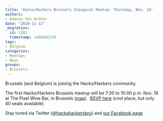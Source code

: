 ```yaml
---
title: 'Hacks/Hackers Brussels Inaugural Meetup: Thursday, Nov. 18'
authors:
- Damien Van Achter
date: "2010-11-13"
_migration:
  id: 1283
  timestamp: 1486602236
tags:
- Belgium
categories:
- Meetups
- News
groups:
- Brussels
---
```


Brussels (and Belgium) is joining the Hacks/Hackers community.

The first Hacks/Hackers Brussels meetup will be 7:30 to 10:00 p.m. Nov. 18 at The Pixel Wine Bar, in Brussels ([map][1]).  [RSVP here][2] (cool place, but only 40 seats available).

Stay tuned via Twitter (@[hackshackersbru][3]) and [our Facebook page][4]

 [1]: http://maps.google.com/maps?q=39%20Ernest%20Allard,+Brussels,+Brussels%20Hoofdstedelijk%20Gewest+1000+Belgium&hl=en
 [2]: http://hackhackersbru.eventbrite.com/
 [3]: http://twitter.com/hackshackersbru
 [4]: http://www.facebook.com/pages/HacksHackers-Brussels-Belgium/157790107595663